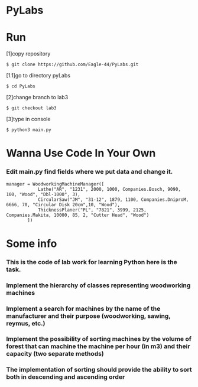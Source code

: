 # PyLabs

# Run

[1]copy repository
```
$ git clone https://github.com/Eagle-44/PyLabs.git
```
[1.1]go to directory pyLabs
```
$ cd PyLabs
```
[2]change branch to lab3
```
$ git checkout lab3
```
[3]type in console
```
$ python3 main.py
```
# Wanna Use Code In Your Own
### Edit main.py find fields where we put data and change it.
```
manager = WoodworkingMachineManager([
            Lathe("AR", "1231", 2000, 1000, Companies.Bosch, 9090, 100, "Wood", "Dbl-1000", 3),
            CircularSaw("JM", "31-12", 1879, 1100, Companies.DniproM, 6666, 70, "Circular Disk 20cm",10, "Wood"),
            ThicknessPlaner("PL", "7821", 3999, 2125, Companies.Makita, 10000, 85, 2, "Cutter Head", "Wood")
        ])
```
# Some info
### This is the code of lab work for learning Python here is the task.
### Implement the hierarchy of classes representing woodworking machines
### Implement a search for machines by the name of the manufacturer and their purpose (woodworking, sawing, reymus, etc.)
### Implement the possibility of sorting machines by the volume of forest that can machine the machine per hour (in m3) and their capacity (two separate methods)
### The implementation of sorting should provide the ability to sort both in descending and ascending order


